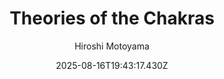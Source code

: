 ---
title: "Theories of the Chakras"
date: "2025-08-16T19:43:17.430Z"
author: "Hiroshi Motoyama"
read_year: "NO"
recommendation: '3'
url: /bookshelf/theories-of-the-chakras
---